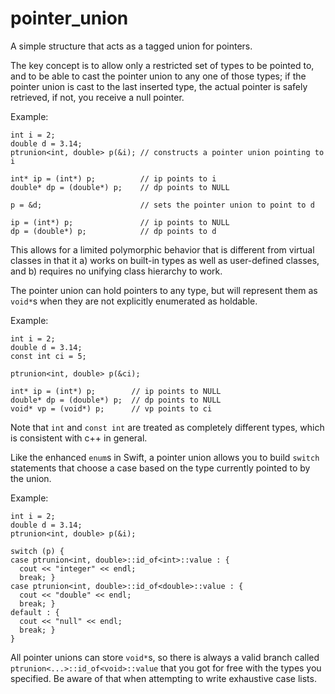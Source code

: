 pointer_union
=============

A simple structure that acts as a tagged union for pointers.

The key concept is to allow only a restricted set of types to be
pointed to, and to be able to cast the pointer union to any one of
those types; if the pointer union is cast to the last inserted type,
the actual pointer is safely retrieved, if not, you receive a null
pointer.

Example:

    int i = 2;
    double d = 3.14;
    ptrunion<int, double> p(&i); // constructs a pointer union pointing to i

    int* ip = (int*) p;          // ip points to i
    double* dp = (double*) p;    // dp points to NULL

    p = &d;                      // sets the pointer union to point to d

    ip = (int*) p;               // ip points to NULL
    dp = (double*) p;            // dp points to d

This allows for a limited polymorphic behavior that is different from
virtual classes in that it a) works on built-in types as well as
user-defined classes, and b) requires no unifying class hierarchy to
work.

The pointer union can hold pointers to any type, but will represent
them as `void*`s when they are not explicitly enumerated as holdable.

Example:

    int i = 2;
    double d = 3.14;
    const int ci = 5;

    ptrunion<int, double> p(&ci);

    int* ip = (int*) p;        // ip points to NULL
    double* dp = (double*) p;  // dp points to NULL
    void* vp = (void*) p;      // vp points to ci

Note that `int` and `const int` are treated as completely different
types, which is consistent with c++ in general.

Like the enhanced `enum`s in Swift, a pointer union allows you to
build `switch` statements that choose a case based on the type
currently pointed to by the union.

Example:

    int i = 2;
    double d = 3.14;
    ptrunion<int, double> p(&i);

    switch (p) {
    case ptrunion<int, double>::id_of<int>::value : {
      cout << "integer" << endl;
      break; }
    case ptrunion<int, double>::id_of<double>::value : {
      cout << "double" << endl;
      break; }
    default : {
      cout << "null" << endl;
      break; }
    }

All pointer unions can store `void*`s, so there is always a valid
branch called `ptrunion<...>::id_of<void>::value` that you got for
free with the types you specified. Be aware of that when attempting to
write exhaustive case lists.

